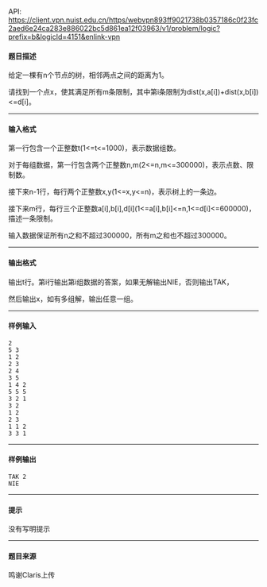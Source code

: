 API: https://client.vpn.nuist.edu.cn/https/webvpn893ff9021738b0357186c0f23fc2aed6e24ca283e886022bc5d861ea12f03963/v1/problem/logic?prefix=b&logicId=4151&enlink-vpn

#### 题目描述

给定一棵有n个节点的树，相邻两点之间的距离为1。

请找到一个点x，使其满足所有m条限制，其中第i条限制为dist(x,a\[i\])+dist(x,b\[i\])<=d\[i\]。

---

#### 输入格式

第一行包含一个正整数t(1<=t<=1000)，表示数据组数。

对于每组数据，第一行包含两个正整数n,m(2<=n,m<=300000)，表示点数、限制数。

接下来n-1行，每行两个正整数x,y(1<=x,y<=n)，表示树上的一条边。

接下来m行，每行三个正整数a\[i\],b\[i\],d\[i\](1<=a\[i\],b\[i\]<=n,1<=d\[i\]<=600000)，描述一条限制。

输入数据保证所有n之和不超过300000，所有m之和也不超过300000。

---

#### 输出格式

输出t行。第i行输出第i组数据的答案，如果无解输出NIE，否则输出TAK，

然后输出x，如有多组解，输出任意一组。

---

#### 样例输入
```
2
5 3
1 2
2 3
2 4
3 5
1 4 2
5 5 5
3 2 1
3 2
1 2
2 3
1 1 2
3 3 1
```

---

#### 样例输出
```
TAK 2
NIE
```

---

#### 提示

没有写明提示

---

#### 题目来源

鸣谢Claris上传